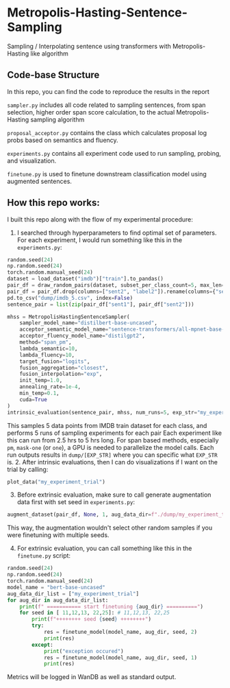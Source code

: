 # Metropolis-Hasting-Sentence-Sampling
Sampling / Interpolating sentence using transformers with Metropolis-Hasting like algorithm

## Code-base Structure
In this repo, you can find the code to reproduce the results in the report

`sampler.py` includes all code related to sampling sentences, from span selection, higher order span score calculation, 
to the actual Metropolis-Hasting sampling algorithm

`proposal_acceptor.py` contains the class which calculates proposal log probs based on semantics and fluency.

`experiments.py` contains all experiment code used to run sampling, probing, and visualization.

`finetune.py` is used to finetune downstream classification model using augmented sentences.

## How this repo works:

I built this repo along with the flow of my experimental procedure:
1. I searched through hyperparameters to find optimal set of parameters. For each experiment, I would run something
like this in the `experiments.py`:
```python
random.seed(24)
np.random.seed(24)
torch.random.manual_seed(24)
dataset = load_dataset("imdb")["train"].to_pandas()
pair_df = draw_random_pairs(dataset, subset_per_class_count=5, max_len=512)
pair_df = pair_df.drop(columns=["sent2", "label2"]).rename(columns={"sent1": "text", "label1": "label"})
pd.to_csv("dump/imdb_5.csv", index=False)
sentence_pair = list(zip(pair_df["sent1"], pair_df["sent2"]))

mhss = MetropolisHastingSentenceSampler(
    sampler_model_name="distilbert-base-uncased",
    acceptor_semantic_model_name="sentence-transformers/all-mpnet-base-v2",
    acceptor_fluency_model_name="distilgpt2",
    method="span_pm",
    lambda_semantic=10,
    lambda_fluency=10,
    target_fusion="logits",
    fusion_aggregation="closest",
    fusion_interpolation="exp",
    init_temp=1.0,
    annealing_rate=1e-4,
    min_temp=0.1,
    cuda=True
)
intrinsic_evaluation(sentence_pair, mhss, num_runs=5, exp_str="my_experiment_trial", visualize=False)
```
This samples 5 data points from IMDB train dataset for each class, and performs 5 runs of sampling experiments for each pair
Each experiment like this can run from 2.5 hrs to 5 hrs long. For span based methods, especially `pm`, 
`mask-one` (or `one`), a GPU is needed to parallelize the model calls. Each run outputs results in `dump/[EXP_STR]`
where you can specific what `EXP_STR` is.
2. After intrinsic evaluations, then I can do visualizations if I want on the trial by calling:
```python
plot_data("my_experiment_trial")
```
3. Before extrinsic evaluation, make sure to call generate augmentation data first with set seed in `experiments.py`:
```python
augment_dataset(pair_df, None, 1, aug_data_dir=f"./dump/my_experiment_trial")
```
This way, the augmentation wouldn't select other random samples if you were finetuning with multiple seeds.

4. For extrinsic evaluation, you can call something like this in the `finetune.py` script:
```python
random.seed(24)
np.random.seed(24)
torch.random.manual_seed(24)
model_name = "bert-base-uncased"  
aug_data_dir_list = ["my_experiment_trial"] 
for aug_dir in aug_data_dir_list:
    print(f" =========== start finetuning {aug_dir} ==========")
    for seed in [ 11,12,13, 22,25]: # 11,12,13, 22,25
        print(f"++++++++ seed {seed} ++++++++")
        try:
            res = finetune_model(model_name, aug_dir, seed, 2)
            print(res)
        except:
            print("exception occured")
            res = finetune_model(model_name, aug_dir, seed, 1)
            print(res)
```
Metrics will be logged in WanDB as well as standard output.



